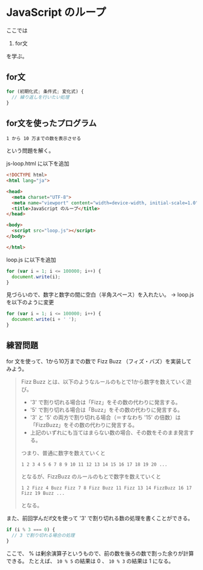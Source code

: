 # JavaScript のループ

ここでは

1. for文

を学ぶ。

## for文

```js
for (初期化式; 条件式; 変化式) {
  // 繰り返しを行いたい処理
}
```

## for文を使ったプログラム

`1 から 10 万までの数を表示させる`

という問題を解く。

js-loop.html に以下を追加

```html
<!DOCTYPE html>
<html lang="ja">

<head>
  <meta charset="UTF-8">
  <meta name="viewport" content="width=device-width, initial-scale=1.0">
  <title>JavaScript のループ</title>
</head>

<body>
  <script src="loop.js"></script>
</body>

</html>
```

loop.js に以下を追加

```js
for (var i = 1; i <= 100000; i++) {
  document.write(i);
}
```

見づらいので、数字と数字の間に空白（半角スペース）を入れたい。
→ loop.js を以下のように変更

```js
for (var i = 1; i <= 100000; i++) {
  document.write(i + ' ');
}
```

## 練習問題

for 文を使って、1から10万までの数で Fizz Buzz （フィズ・バズ）を実装してみよう。

>Fizz Buzz とは、以下のようなルールのもとで1から数字を数えていく遊び。
>
>- '3' で割り切れる場合は「Fizz」をその数の代わりに発言する。
>- '5' で割り切れる場合は「Buzz」をその数の代わりに発言する。
>- '3' と '5' の両方で割り切れる場合（＝すなわち '15' の倍数）は「FizzBuzz」をその数の代わりに発言する。
>- 上記のいずれにも当てはまらない数の場合、その数をそのまま発言する。
>
>つまり、普通に数字を数えていくと
>
>`1 2 3 4 5 6 7 8 9 10 11 12 13 14 15 16 17 18 19 20 ...`
>
>となるが、FizzBuzz のルールのもとで数字を数えていくと
>
>`1 2 Fizz 4 Buzz Fizz 7 8 Fizz Buzz 11 Fizz 13 14 FizzBuzz 16 17 Fizz 19 Buzz ...`
>
>となる。

また、前回学んだif文を使って '3' で割り切れる数の処理を書くことができる。

```js
if (i % 3 === 0) {
  // 3 で割り切れる場合の処理
}
```

ここで、 % は剰余演算子というもので、前の数を後ろの数で割った余りが計算できる。
たとえば、 `10 % 5` の結果は 0 、 `10 % 3` の結果は 1 になる。

<!-- ## 練習問題の答え

```js
for (var i = 1; i <= 100000; i++) {
  if (i % 15 === 0) {
    document.write('FizzBuzz ');
  } else if (i % 5 === 0) {
    document.write('Buzz ');
  } else if (i % 3 === 0) {
    document.write('Fizz ');
  } else {
    document.write(i + ' ');
  }
}
``` -->
